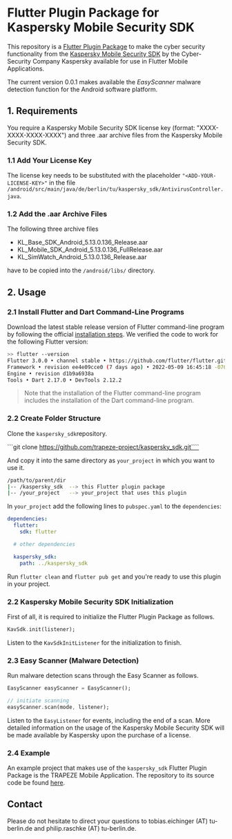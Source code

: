 # Flutter Plugin Package for Kaspersky Mobile Security SDK

This repository is a [Flutter Plugin Package](https://docs.flutter.dev/packages-and-plugins/developing-packages#types) to make the cyber security functionality from the [Kaspersky Mobile Security SDK](https://www.kaspersky.de/mobile-security-sdk) by the Cyber-Security Company  Kaspersky available for use in Flutter Mobile Applications. 

The current version 0.0.1 makes available the *EasyScanner* malware detection function for the Android software platform. 

## 1. Requirements

You require a Kaspersky Mobile Security SDK license key (format: "XXXX-XXXX-XXXX-XXXX") and three .aar archive files from the Kaspersky Mobile Security SDK.

### 1.1 Add Your License Key

The license key needs to be substituted with the placeholder ```"<ADD-YOUR-LICENSE-KEY>"``` in the file ```/android/src/main/java/de/berlin/tu/kaspersky_sdk/AntivirusController.java```. 

### 1.2 Add the .aar Archive Files

The following three archive files 

* KL_Base_SDK_Android_5.13.0.136_Release.aar
* KL_Mobile_SDK_Android_5.13.0.136_FullRelease.aar
* KL_SimWatch_Android_5.13.0.136_Release.aar

have to be copied into the ```/android/libs/``` directory.


## 2. Usage

### 2.1 Install Flutter and Dart Command-Line Programs

Download the latest stable release version of Flutter command-line program by following the official [installation steps](https://docs.flutter.dev/get-started/install). We verified the code to work for the following Flutter version:

```sh
>> flutter --version
Flutter 3.0.0 • channel stable • https://github.com/flutter/flutter.git
Framework • revision ee4e09cce0 (7 days ago) • 2022-05-09 16:45:18 -0700
Engine • revision d1b9a6938a
Tools • Dart 2.17.0 • DevTools 2.12.2
```

> Note that the installation of the Flutter command-line program includes the installation of the Dart command-line program.

### 2.2 Create Folder Structure 

Clone the ```kaspersky_sdk```repository. 

```git clone https://github.com/trapeze-project/kaspersky_sdk.git````

And copy it into the same directory as ```your_project``` in which you want to use it.

```sh
/path/to/parent/dir
|-- /kaspersky_sdk  --> this Flutter plugin package
|-- /your_project   --> your_project that uses this plugin 
```

In ```your_project``` add the following lines to `pubspec.yaml` to the `dependencies`:

```yaml
dependencies:
  flutter:
    sdk: flutter

  # other dependencies

  kaspersky_sdk:
    path: ../kaspersky_sdk
```

Run `flutter clean` and `flutter pub get` and you're ready to use this plugin in your project.


### 2.2 Kaspersky Mobile Security SDK Initialization

First of all, it is required to initialize the Flutter Plugin Package as follows.

```dart
KavSdk.init(listener);
```

Listen to the `KavSdkInitListener` for the initialization to finish.

### 2.3 Easy Scanner (Malware Detection)

Run malware detection scans through the Easy Scanner as follows.

```dart
EasyScanner easyScanner = EasyScanner();

// initiate scanning
easyScanner.scan(mode, listener);
```

Listen to the `EasyListener` for events, including the end of a scan. 
More detailed information on the usage of the Kaspersky Mobile Security SDK will be made available by Kaspersky upon the purchase of a license. 


### 2.4 Example

An example project that makes use of the ```kaspersky_sdk``` Flutter Plugin Package is the TRAPEZE Mobile Application. The repository to its source code be found [here](https://github.com/trapeze-project/trapeze-mobile/).


## Contact

Please do not hesitate to direct your questions to tobias.eichinger (AT) tu-berlin.de and philip.raschke (AT) tu-berlin.de.
